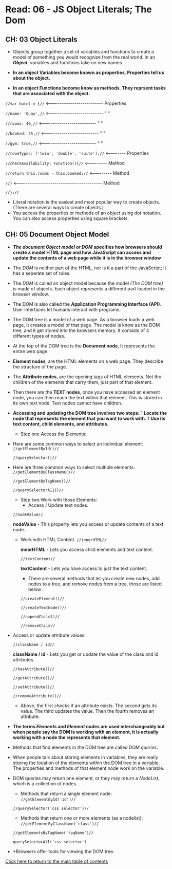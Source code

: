 # Read: 06 - JS Object Literals; The Dom

## CH: 03 Object Literals

- Objects group together a set of variables and functions to create a model of something you would recognize from the real world. In an **_Object_**, variables and functions take on new names.

- **In an object Variables become known as properties. Properties tell us about the object.**
- **In an object Functions become know as methods. They reprsent tasks that are associated with the object.**

``//var hotel = {//``            <------------------------- Properties

``//name: 'Quay',//``            <------------------------- "        "

``//rooms: 40,//``               <------------------------- "        "

``//booked: 25,//``              <------------------------- "        "

``//gym: true,//``               <------------------------- "        "

``//roomTypes: ['twin', 'double', 'suite'],//``    <------- Properties

``//checkAvailability: Function(){//``             <-------- Method

``//return this.rooms - this.booked;//``           <-------- Method

  ``//}``          <---------------------------------------- Method

``//};//``

- Literal notation is the easiest and most popular way to create objects.\(There are several ways to create objects.\)
- You access the properties or methods of an object using dot notation. You can also access properties using square brackets.


## CH: 05 Document Object Model

- **_The document Object model or DOM_** **specifies how browsers should create a model HTML page and how JavaScript can access and update the contents of a web page while it is in the browser window**

- The *DOM* is neither part of the HTML, nor is it a part of the JavaScript; It has a seperate set of rules.
- The *DOM* is called an object model because the model *(The DOM tree)* is made of objects. Each object represents a different part loaded in the browser window.
- The DOM is also called the **Application Programming Interface (API)**. User Interfaces let humans interact with programs.
- The DOM tree is a model of a web page. As a browser loads a web page, It creates a model of that page. The model is know as the DOM tree, and it get stored into the browsers memory. It consists of 4 different types of nodes.
- At the top of the DOM tree is the **Document node**, It represents the entire web page.
- **Element nodes**, are the HTML elements on a web page. They describe the structure of the page.
- The **Attribute nodes**, are the opening tags of HTML elements. Not the children of the elements that carry them, just part of that element. 
- Then there are the **TEXT nodes**, once you have accessed an element node, you can then reach the text within that element. This is stored in its own text node. Text nodes cannot have children. 

- **Accessing and updating the DOM tree involves two steps:**
  1 **Locate the node that represents the element that you want to work with.**
    1 **Use its text content, child elements, and attributes.**

    - Step one Access the Elements:

- Here are some common ways to select an individual element: 
     ``//getElementById()//``

     ``//querySelector()//``

- Here are three common ways to select multiple elements:
     ``//getElementByClassName()//``

     ``//getElementByTagName()//``

     ``//querySelectorA11()//``

   - Step two Work with those Elements:
     - Access / Update text nodes.

   ``//nodeValue//``

   **nodeValue** - This property lets you access or update contents of a text node.

  - Work with HTML Content.
     ``//innerHTML//``

     **innerHTML** - Lets you access child elements and text content.

     ``//textContent//``

     **textContent** - Lets you have access to just the text content.

     - There are several methods that let you create new nodes, add nodes to a tree, and remove nodes from a tree, those are listed below :

     ``//createElement()//``

     ``//createTextNode()//``

     ``//appendChild()//``

     ``//removeChild//``

- Access or update attribute values

    ``//className / id//``

    **className / id** - Lets you get or update the value of the class and id attributes.

    ``//hasAttribute()//``

    ``//getAttribute()//``

    ``//setAttribute()//``

    ``//removeAttribute()//``

    - Above, the first checks if an attribute exists. The second gets its value. The third updates the value. Then the fourth removes an attribute.

- **The terms *Elements* and *Element nodes* are used interchangeably but when people say the DOM is working with an element, it is actually working with a node the represents that element.**

- Methods that find elements in the DOM tree are called *DOM queries*. 
- When people talk about storing elements in variables, they are really storing the location of the elements within the DOM tree in a veriable. The properties and methods of that element node work on the variable.
- DOM queries may return one element, or they may return a *NodeList*, which is a collection of nodes.
   - Methods that return a single element node:
    ``//getElementById('id')//``

    ``//querySelector('css selector')//``

   - Methods that return one or more elements (as a nodelist):
    ``//getElementByClassName('class')//``

    ``//getElementsByTagName('tagName')//``

    ``querySelectorAll('css selector')``

- *Browsers offer tools for viewing the DOM tree.





[Click here to return to the main table of contents](README.md)



